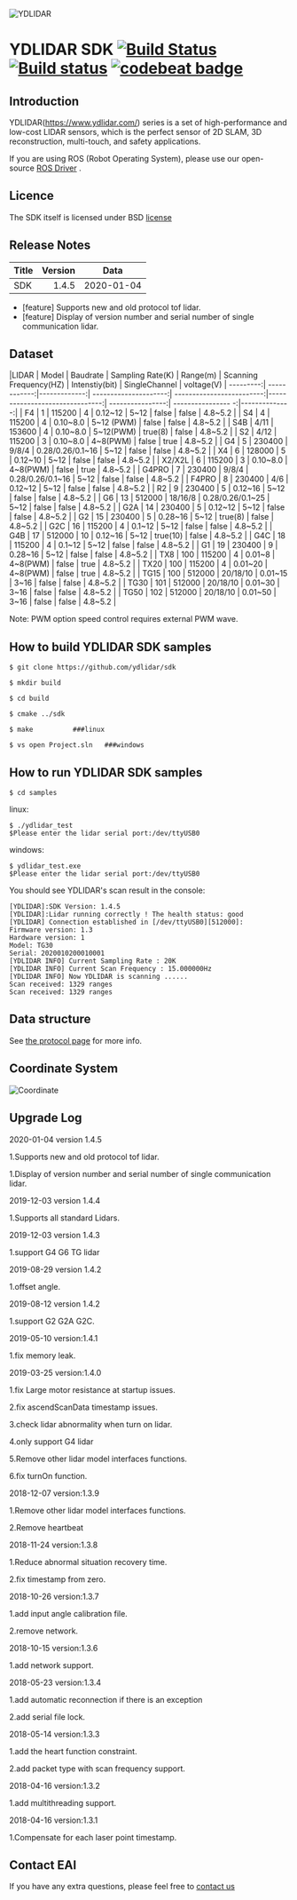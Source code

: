 ![YDLIDAR](image/index-X4.jpg  "YDLIDAR_X4")

YDLIDAR SDK [![Build Status](https://travis-ci.org/cansik/sdk.svg?branch=samsung)](https://travis-ci.org/cansik/sdk) [![Build status](https://ci.appveyor.com/api/projects/status/2w9xm1dbafbi7xc0?svg=true)](https://ci.appveyor.com/project/cansik/sdk) [![codebeat badge](https://codebeat.co/badges/3d8634b7-84eb-410c-b92b-24bf6875d8ef)](https://codebeat.co/projects/github-com-cansik-sdk-samsung)
=====================================================================


Introduction
-------------------------------------------------------------------------------------------------------------------------------------------------------

YDLIDAR(https://www.ydlidar.com/) series is a set of high-performance and low-cost LIDAR sensors, which is the perfect sensor of 2D SLAM, 3D reconstruction, multi-touch, and safety applications.

If you are using ROS (Robot Operating System), please use our open-source [ROS Driver]( https://github.com/ydlidar/ydlidar_ros) .

Licence
-------------------------------------------------------------------------------------------------------------------------------------------------------

The SDK itself is licensed under BSD [license](license)

Release Notes
-------------------------------------------------------------------------------------------------------------------------------------------------------
| Title      |  Version |  Data |
| :-------- | --------:|  :--: |
| SDK     |  1.4.5 |   2020-01-04  |


- [feature] Supports new and old protocol tof lidar.
- [feature] Display of version number and serial number of single communication lidar.





Dataset 
-------------------------------------------------------------------------------------------------------------------------------------------------------
|LIDAR    | Model      |  Baudrate |  Sampling Rate(K) | Range(m)  		 | Scanning Frequency(HZ) | Intenstiy(bit) | SingleChannel | voltage(V) 
| ---------:| ------------:|-------------:|  ---------------------:| -------------------------:|-------------------------------:| ----------------:| ---------------- -:|--------------:|
| F4         | 1		  |  115200    |   4                          |  0.12~12                   | 5~12        			     | false              | false    		| 4.8~5.2     |
| S4         | 4		  |  115200    |   4                          |  0.10~8.0     		 | 5~12 (PWM)       		     | false              | false    		| 4.8~5.2     |
| S4B      | 4/11           |  153600    |   4                          |  0.10~8.0     		 | 5~12(PWM)        		     | true(8)           | false    		| 4.8~5.2     |
| S2         | 4/12          |  115200    |   3                          |  0.10~8.0     		 | 4~8(PWM)        		     | false              | true    		| 4.8~5.2     |
| G4        | 5		  |  230400    |   9/8/4                    |  0.28/0.26/0.1~16     | 5~12        			     | false              | false    		| 4.8~5.2     |
| X4        | 6		  |  128000    |   5                          |  0.12~10     		 | 5~12        			     | false              | false    		| 4.8~5.2     |
| X2/X2L | 6		  |  115200    |   3                          |  0.10~8.0     		 | 4~8(PWM)        	             | false              | true    		| 4.8~5.2     |
| G4PRO | 7		  |  230400    |   9/8/4                    |  0.28/0.26/0.1~16     | 5~12        			     | false              | false    		| 4.8~5.2     |
| F4PRO  | 8		  |  230400    |   4/6                       |  0.12~12                   | 5~12        			     | false              | false    		| 4.8~5.2     |
| R2         | 9		  |  230400    |   5                          |  0.12~16     		 | 5~12        			     | false              | false    		| 4.8~5.2     |
| G6         | 13		  |  512000    |   18/16/8                |  0.28/0.26/0.1~25     | 5~12        			     | false              | false    		| 4.8~5.2     |
| G2A      | 14		  |  230400    |   5             	     |  0.12~12     		 | 5~12      			     | false              | false    		| 4.8~5.2     |
| G2         | 15		  |  230400    |   5                          |  0.28~16     		 | 5~12      			     | true(8)           | false    		| 4.8~5.2     |
| G2C      | 16		  |  115200    |   4                          |  0.1~12        		 | 5~12      			     | false      	     | false    		| 4.8~5.2     |
| G4B      | 17		  |  512000    |   10                        |  0.12~16                   | 5~12        			     | true(10)         | false    		| 4.8~5.2     |
| G4C      | 18		  |  115200    |   4                          |  0.1~12		         | 5~12        			     | false              | false    		| 4.8~5.2     |
| G1        | 19		  |  230400    |   9             	     |  0.28~16      		 | 5~12      			     | false              | false    		| 4.8~5.2     |
| TX8      | 100		  |  115200    |   4             	     |  0.01~8      		 | 4~8(PWM)      		     | false              | true    		| 4.8~5.2     |
| TX20    | 100		  |  115200    |   4             	     |  0.01~20      		 | 4~8(PWM)      		     | false              | true    		| 4.8~5.2     |
| TG15    | 100		  |  512000    |   20/18/10              |  0.01~15      		 | 3~16      			     | false              | false    		| 4.8~5.2     |
| TG30    | 101		  |  512000    |   20/18/10              |  0.01~30      		 | 3~16      			     | false              | false    		| 4.8~5.2     |
| TG50    | 102		  |  512000    |   20/18/10              |  0.01~50      		 | 3~16      			     | false              | false    		| 4.8~5.2     |

Note: PWM option speed control requires external PWM wave.

How to build YDLIDAR SDK samples
---------------

    $ git clone https://github.com/ydlidar/sdk

    $ mkdir build

    $ cd build

    $ cmake ../sdk

    $ make			###linux

    $ vs open Project.sln	###windows

How to run YDLIDAR SDK samples
---------------
    $ cd samples

linux:

    $ ./ydlidar_test
    $Please enter the lidar serial port:/dev/ttyUSB0

windows:

    $ ydlidar_test.exe
    $Please enter the lidar serial port:/dev/ttyUSB0


You should see YDLIDAR's scan result in the console:

	[YDLIDAR]:SDK Version: 1.4.5
	[YDLIDAR]:Lidar running correctly ! The health status: good
	[YDLIDAR] Connection established in [/dev/ttyUSB0][512000]:
	Firmware version: 1.3
	Hardware version: 1
	Model: TG30
	Serial: 2020010200010001
	[YDLIDAR INFO] Current Sampling Rate : 20K
	[YDLIDAR INFO] Current Scan Frequency : 15.000000Hz
	[YDLIDAR INFO] Now YDLIDAR is scanning ......
	Scan received: 1329 ranges
	Scan received: 1329 ranges
	
	



Data structure
-------------------------------------------------------------------------------------------------------------------------------------------------------
	
See [the protocol page](include/ydlidar_protocol.h) for more info.
    

Coordinate System
-------------------------------------------------------------------------------------------------------------------------------------------------------

![Coordinate](image/image.png  "Coordinate")


Upgrade Log
---------------

2020-01-04 version 1.4.5

   1.Supports new and old protocol tof lidar.

   1.Display of version number and serial number of single communication lidar.

2019-12-03 version 1.4.4

   1.Supports all standard Lidars.

2019-12-03 version 1.4.3

   1.support G4 G6 TG lidar

2019-08-29 version 1.4.2

   1.offset angle.

2019-08-12 version 1.4.2

   1.support G2 G2A G2C.

2019-05-10 version:1.4.1

   1.fix memory leak.

2019-03-25 version:1.4.0

   1.fix Large motor resistance at startup issues.

   2.fix ascendScanData timestamp issues.

   3.check lidar abnormality when turn on lidar.

   4.only support G4 lidar

   5.Remove other lidar model interfaces functions.

   6.fix turnOn function.
   
2018-12-07 version:1.3.9

   1.Remove other lidar model interfaces functions.

   2.Remove heartbeat

2018-11-24 version:1.3.8

   1.Reduce abnormal situation recovery time.
   
   2.fix timestamp from zero.

2018-10-26 version:1.3.7

   1.add input angle calibration file.
   
   2.remove network.

2018-10-15 version:1.3.6

   1.add network support.

2018-05-23 version:1.3.4

   1.add automatic reconnection if there is an exception

   2.add serial file lock.

2018-05-14 version:1.3.3

   1.add the heart function constraint.

   2.add packet type with scan frequency support.

2018-04-16 version:1.3.2

   1.add multithreading support.

2018-04-16 version:1.3.1

   1.Compensate for each laser point timestamp.
   
   
   Contact EAI
---------------

If you have any extra questions, please feel free to [contact us](http://www.ydlidar.cn/cn/contact)
